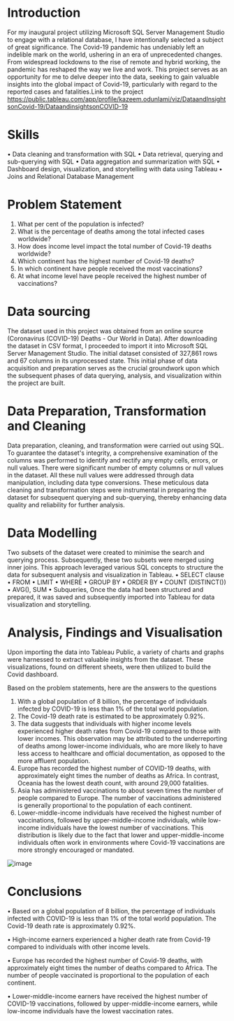 # Introduction
For my inaugural project utilizing Microsoft SQL Server Management Studio to engage with a relational database, I have intentionally selected a subject of great significance. The Covid-19 pandemic has undeniably left an indelible mark on the world, ushering in an era of unprecedented changes. From widespread lockdowns to the rise of remote and hybrid working, the pandemic has reshaped the way we live and work. This project serves as an opportunity for me to delve deeper into the data, seeking to gain valuable insights into the global impact of Covid-19, particularly with regard to the reported cases and fatalities.Link to the project https://public.tableau.com/app/profile/kazeem.odunlami/viz/DataandInsightsonCovid-19/DataandinsightsonCOVID-19 

# Skills
•	Data cleaning and transformation with SQL
•	Data retrieval, querying and sub-querying with SQL
•	Data aggregation and summarization with SQL
•	Dashboard design, visualization, and storytelling with data using Tableau
•	Joins and Relational Database Management

# Problem Statement
1.	What per cent of the population is infected?
2.	What is the percentage of deaths among the total infected cases worldwide?
3.	How does income level impact the total number of Covid-19 deaths worldwide?
4.	Which continent has the highest number of Covid-19 deaths?
5.	In which continent have people received the most vaccinations?
6.	At what income level have people received the highest number of vaccinations?
   
# Data sourcing
The dataset used in this project was obtained from an online source (Coronavirus (COVID-19) Deaths - Our World in Data). After downloading the dataset in CSV format, I proceeded to import it into Microsoft SQL Server Management Studio. The initial dataset consisted of 327,861 rows and 67 columns in its unprocessed state. This initial phase of data acquisition and preparation serves as the crucial groundwork upon which the subsequent phases of data querying, analysis, and visualization within the project are built.

# Data Preparation, Transformation and Cleaning

Data preparation, cleaning, and transformation were carried out using SQL. To guarantee the dataset's integrity, a comprehensive examination of the columns was performed to identify and rectify any empty cells, errors, or null values. There were significant number of empty columns or null values in the dataset. All these null values were addressed through data manipulation, including data type conversions. These meticulous data cleaning and transformation steps were instrumental in preparing the dataset for subsequent querying and sub-querying, thereby enhancing data quality and reliability for further analysis.

# Data Modelling
Two subsets of the dataset were created to minimise the search and querying process. Subsequently, these two subsets were merged using inner joins. This approach leveraged various SQL concepts to structure the data for subsequent analysis and visualization in Tableau.
•	SELECT clause
•	FROM
•	LIMIT
•	WHERE
•	GROUP BY
•	ORDER BY
•	COUNT (DISTINCT())
•	AVG(), SUM
•	Subqueries,
Once the data had been structured and prepared, it was saved and subsequently imported into Tableau for data visualization and storytelling.

# Analysis, Findings and Visualisation
Upon importing the data into Tableau Public, a variety of charts and graphs were harnessed to extract valuable insights from the dataset. These visualizations, found on different sheets, were then utilized to build the Covid dashboard.

 

Based on the problem statements, here are the answers to the questions
1. With a global population of 8 billion, the percentage of individuals infected by COVID-19 is less than 1% of the total world population.
2. The Covid-19 death rate is estimated to be approximately 0.92%.
3. The data suggests that individuals with higher income levels experienced higher death rates from Covid-19 compared to those with lower incomes. This observation may be attributed to the underreporting of deaths among lower-income individuals, who are more likely to have less access to healthcare and official documentation, as opposed to the more affluent population.
4. Europe has recorded the highest number of COVID-19 deaths, with approximately eight times the number of deaths as Africa. In contrast, Oceania has the lowest death count, with around 29,000 fatalities.
5. Asia has administered vaccinations to about seven times the number of people compared to Europe. The number of vaccinations administered is generally proportional to the population of each continent.
6. Lower-middle-income individuals have received the highest number of vaccinations, followed by upper-middle-income individuals, while low-income individuals have the lowest number of vaccinations. This distribution is likely due to the fact that lower and upper-middle-income individuals often work in environments where Covid-19 vaccinations are more strongly encouraged or mandated.

![image](https://github.com/ayomide2021/SQL-Covid-Dashboard1/assets/83126882/6501b083-52ad-4c83-ab4a-6d8d5cb383e1)


# Conclusions

•	Based on a global population of 8 billion, the percentage of individuals infected with COVID-19 is less than 1% of the total world population. The Covid-19 death rate is approximately 0.92%.

•	High-income earners experienced a higher death rate from Covid-19 compared to individuals with other income levels.

•	Europe has recorded the highest number of Covid-19 deaths, with approximately eight times the number of deaths compared to Africa. The number of people vaccinated is proportional to the population of each continent.

•	Lower-middle-income earners have received the highest number of COVID-19 vaccinations, followed by upper-middle-income earners, while low-income individuals have the lowest vaccination rates.

